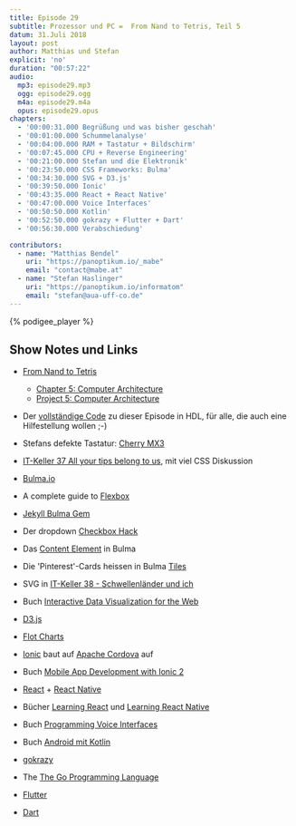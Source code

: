 ```yaml
---
title: Episode 29
subtitle: Prozessor und PC =  From Nand to Tetris, Teil 5
datum: 31.Juli 2018
layout: post
author: Matthias und Stefan
explicit: 'no'
duration: "00:57:22"
audio:
  mp3: episode29.mp3
  ogg: episode29.ogg
  m4a: episode29.m4a
  opus: episode29.opus
chapters:
  - '00:00:31.000 Begrüßung und was bisher geschah'
  - '00:01:00.000 Schummelanalyse'
  - '00:04:00.000 RAM + Tastatur + Bildschirm'
  - '00:07:45.000 CPU + Reverse Engineering'
  - '00:21:00.000 Stefan und die Elektronik'
  - '00:23:50.000 CSS Frameworks: Bulma'
  - '00:34:30.000 SVG + D3.js'
  - '00:39:50.000 Ionic'
  - '00:43:35.000 React + React Native'
  - '00:47:00.000 Voice Interfaces'
  - '00:50:50.000 Kotlin'
  - '00:52:50.000 gokrazy + Flutter + Dart'
  - '00:56:30.000 Verabschiedung'

contributors:
  - name: "Matthias Bendel"
    uri: "https://panoptikum.io/_mabe"
    email: "contact@mabe.at"
  - name: "Stefan Haslinger"
    uri: "https://panoptikum.io/informatom"
    email: "stefan@aua-uff-co.de"
---
```


{% podigee_player %}

## Show Notes und Links

* [From Nand to Tetris](http://nand2tetris.org/)
  * [Chapter 5: Computer Architecture](https://docs.wixstatic.com/ugd/44046b_b2cad2eea33847869b86c541683551a7.pdf)
  * [Project 5: Computer Architecture](http://nand2tetris.org/05.php)

* Der [vollständige Code](https://aua-uff-co.de/prozessor/) zu dieser Episode in HDL, für alle, die
  auch eine Hilfestellung wollen ;-)
* Stefans defekte Tastatur: [Cherry MX3](https://www.cherry.de/cherry-mx-board-3-0.html)

* [IT-Keller 37 All your tips belong to us](https://it-keller.at/podcast/ITK037-All-your-tips-belong-to-us),
  mit viel CSS Diskussion
* [Bulma.io](https://bulma.io/)
* A complete guide to [Flexbox](https://css-tricks.com/snippets/css/a-guide-to-flexbox/)
* [Jekyll Bulma Gem](https://github.com/jekyll-octopod/jekyll-bulma)
* Der dropdown
  [Checkbox Hack](https://tutorialzine.com/2015/08/quick-tip-css-only-dropdowns-with-the-checkbox-hack)
* Das [Content Element](https://bulma.io/documentation/elements/content/) in Bulma
* Die 'Pinterest'-Cards heissen in Bulma [Tiles](https://bulma.io/documentation/layout/tiles/)

* SVG in
  [IT-Keller 38 - Schwellenländer und ich](https://it-keller.at/podcast/ITK038-Schwellenlaender-und-ich)
* Buch [Interactive Data Visualization for the Web](http://alignedleft.com/work/d3-book)
* [D3.js](https://d3js.org/)
* [Flot Charts](https://www.flotcharts.org/)
* [Ionic](https://ionicframework.com/) baut auf [Apache Cordova](https://cordova.apache.org/) auf
* Buch
  [Mobile App Development with Ionic 2](https://books.google.at/books/about/Mobile_App_Development_with_Ionic_2.html?id=ZaWkDgAAQBAJ)
* [React](https://reactjs.org/) + [React Native](https://facebook.github.io/react-native/)
* Bücher [Learning React](https://books.google.at/books/about/Learning_React.html?id=ycTADgAAQBAJ) und
  [Learning React Native](https://books.google.at/books/about/Learning_React_Native.html?id=274fCwAAQBAJ)
* Buch
  [Programming Voice Interfaces](https://books.google.at/books/about/Programming_Voice_Interfaces.html?id=i8c_DwAAQBAJ)
* Buch [Android mit Kotlin](https://www.oreilly.de/buecher/12549/9783960090380-android-mit-kotlin-%E2%80%93-kurz-%26-gut.html)

* [gokrazy](https://gokrazy.org/)
* The [The Go Programming Language](https://www.amazon.de/Programming-Language-Addison-Wesley-Professional-Computing/dp/0134190440/ref=pd_lpo_sbs_14_t_0?_encoding=UTF8&psc=1&refRID=HZQ0G7CZEF46M5N8VMGQ)
* [Flutter](https://flutter.io/)
* [Dart](https://www.dartlang.org/)
